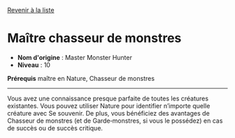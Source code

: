 [Revenir à la liste](..)

# Maître chasseur de monstres

 * **Nom d'origine** : Master Monster Hunter
 * **Niveau** : 10


<p><strong>Prérequis</strong> maître en Nature, Chasseur de monstres</p>
<hr>
<p>Vous avez une connaissance presque parfaite de toutes les créatures existantes. Vous pouvez utiliser Nature pour identifier n’importe quelle créature avec Se souvenir. De plus, vous bénéficiez des avantages de Chasseur de monstres (et de Garde‑monstres, si vous le possédez) en cas de succès ou de succès critique.</p>